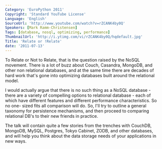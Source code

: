 ```yaml
---
Category: 'EuroPython 2011'
Copyright: 'Standard YouTube License'
Language: 'English'
SourceUrl: 'http://www.youtube.com/watch?v=rZCANK4by0Q'
Speakers: [Mark Ramm-Christensen]
Tags: [database, nosql, optimizing, performance]
ThumbnailUrl: 'http://i.ytimg.com/vi/rZCANK4by0Q/hqdefault.jpg'
Title: 'Relate or !Relate'
date: '2011-07-13'
---
```

To Relate or Not to Relate, that is the question raised by the NoSQL movement.
There is a lot of buzz about Couch, Casandra, MongoDB, and other non
relational databases, and at the same time there are decades of hard work
that's gone into optimizing databases built around the relational model.

I would actually argue that there is no such thing as a NoSQL database - there
are a variety of compelling options to relational database - each of which
have different features and different performance characteristics. So no one-
sized fits all comparison will do. So, I'll try to outline a general taxonomy
for persistence mechanisms, and then proceed to comparing relational DB's to
their new friends in practice.

The talk will contain quite a few stories from the trenches with CouchDB,
MongoDB, MySQL, Postgres, Tokyo Cabinet, ZODB, and other databases, and will
help you think about the data storage needs of your applications in new ways.
